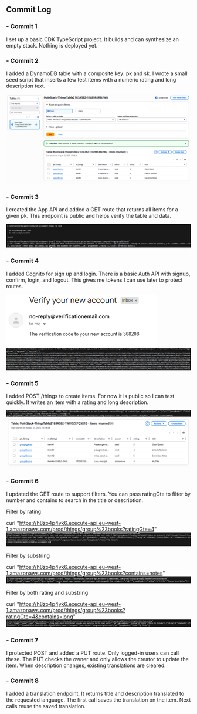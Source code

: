 ## Commit Log

### - Commit 1
I set up a basic CDK TypeScript project. It builds and can synthesize an empty stack. Nothing is deployed yet.

### - Commit 2 
I added a DynamoDB table with a composite key: pk and sk. I wrote a small seed script that inserts a few test items with a numeric rating and long description text.

![alt text](images/tableitems.png)

### - Commit 3
I created the App API and added a GET route that returns all items for a given pk. This endpoint is public and helps verify the table and data.

![alt text](images/tableGETcli.png)

### - Commit 4
I added Cognito for sign up and login. There is a basic Auth API with signup, confirm, login, and logout. This gives me tokens I can use later to protect routes.

![alt text](images/emailCode.png)
![alt text](images/accesstokenCLI.png)

### - Commit 5
I added POST /things to create items. For now it is public so I can test quickly. It writes an item with a rating and long description.

![alt text](images/PostCLI.png)
![alt text](images/tablePOSTitems.png)

### - Commit 6
I updated the GET route to support filters. You can pass ratingGte to filter by number and contains to search in the title or description.

Filter by rating

curl "https://h8zo4p4yk6.execute-api.eu-west-1.amazonaws.com/prod/things/group%23books?ratingGte=4"
![alt text](images/filterbyrating.png)
    
Filter by substring

curl "https://h8zo4p4yk6.execute-api.eu-west-1.amazonaws.com/prod/things/group%23books?contains=notes"
![alt text](images/filterbysubstring.png)


Filter by both rating and substring

curl "https://h8zo4p4yk6.execute-api.eu-west-1.amazonaws.com/prod/things/group%23books?ratingGte=4&contains=long"
![alt text](images/filterbyboth.png)

### - Commit 7
I protected POST and added a PUT route. Only logged-in users can call these. The PUT checks the owner and only allows the creator to update the item. When description changes, existing translations are cleared.

### - Commit 8
I added a translation endpoint. It returns title and description translated to the requested language. The first call saves the translation on the item. Next calls reuse the saved translation.



